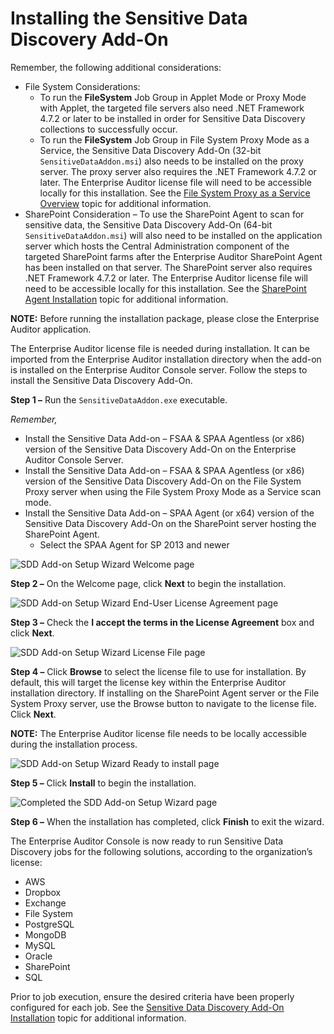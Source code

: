 # Installing the Sensitive Data Discovery Add-On

Remember, the following additional considerations:

- File System Considerations:
    - To run the **FileSystem** Job Group in Applet Mode or Proxy Mode with Applet, the targeted
      file servers also need .NET Framework 4.7.2 or later to be installed in order for Sensitive
      Data Discovery collections to successfully occur.
    - To run the **FileSystem** Job Group in File System Proxy Mode as a Service, the Sensitive Data
      Discovery Add-On (32-bit `SensitiveDataAddon.msi`) also needs to be installed on the proxy
      server. The proxy server also requires the .NET Framework 4.7.2 or later. The Enterprise
      Auditor license file will need to be accessible locally for this installation. See the
      [File System Proxy as a Service Overview](/docs/accessanalyzer/11.6/install/filesystemproxy/overview.md)
      topic for additional information.
- SharePoint Consideration – To use the SharePoint Agent to scan for sensitive data, the Sensitive
  Data Discovery Add-On (64-bit `SensitiveDataAddon.msi`) will also need to be installed on the
  application server which hosts the Central Administration component of the targeted SharePoint
  farms after the Enterprise Auditor SharePoint Agent has been installed on that server. The
  SharePoint server also requires .NET Framework 4.7.2 or later. The Enterprise Auditor license file
  will need to be accessible locally for this installation. See the
  [SharePoint Agent Installation](/docs/accessanalyzer/11.6/install/sharepointagent/overview.md)
  topic for additional information.

**NOTE:** Before running the installation package, please close the Enterprise Auditor application.

The Enterprise Auditor license file is needed during installation. It can be imported from the
Enterprise Auditor installation directory when the add-on is installed on the Enterprise Auditor
Console server. Follow the steps to install the Sensitive Data Discovery Add-On.

**Step 1 –** Run the `SensitiveDataAddon.exe` executable.

_Remember,_

- Install the Sensitive Data Add-on – FSAA & SPAA Agentless (or x86) version of the Sensitive Data
  Discovery Add-On on the Enterprise Auditor Console Server.
- Install the Sensitive Data Add-on – FSAA & SPAA Agentless (or x86) version of the Sensitive Data
  Discovery Add-On on the File System Proxy server when using the File System Proxy Mode as a
  Service scan mode.
- Install the Sensitive Data Add-on – SPAA Agent (or x64) version of the Sensitive Data Discovery
  Add-On on the SharePoint server hosting the SharePoint Agent.
    - Select the SPAA Agent for SP 2013 and newer

![SDD Add-on Setup Wizard Welcome page](/img/versioned_docs/activitymonitor_7.1/activitymonitor/install/welcome.webp)

**Step 2 –** On the Welcome page, click **Next** to begin the installation.

![SDD Add-on Setup Wizard End-User License Agreement page](/img/versioned_docs/changetracker_8.0/changetracker/install/eula.webp)

**Step 3 –** Check the **I accept the terms in the License Agreement** box and click **Next**.

![SDD Add-on Setup Wizard License File page](/img/versioned_docs/activitymonitor_7.1/activitymonitor/install/agent/license.webp)

**Step 4 –** Click **Browse** to select the license file to use for installation. By default, this
will target the license key within the Enterprise Auditor installation directory. If installing on
the SharePoint Agent server or the File System Proxy server, use the Browse button to navigate to
the license file. Click **Next**.

**NOTE:** The Enterprise Auditor license file needs to be locally accessible during the installation
process.

![SDD Add-on Setup Wizard Ready to install page](/img/versioned_docs/activitymonitor_7.1/activitymonitor/install/ready.webp)

**Step 5 –** Click **Install** to begin the installation.

![Completed the SDD Add-on Setup Wizard page](/img/product_docs/accessanalyzer/11.6/install/sensitivedatadiscovery/completed.webp)

**Step 6 –** When the installation has completed, click **Finish** to exit the wizard.

The Enterprise Auditor Console is now ready to run Sensitive Data Discovery jobs for the following
solutions, according to the organization’s license:

- AWS
- Dropbox
- Exchange
- File System
- PostgreSQL
- MongoDB
- MySQL
- Oracle
- SharePoint
- SQL

Prior to job execution, ensure the desired criteria have been properly configured for each job. See
the
[Sensitive Data Discovery Add-On Installation](/docs/accessanalyzer/11.6/install/sensitivedatadiscovery/overview.md)
topic for additional information.
